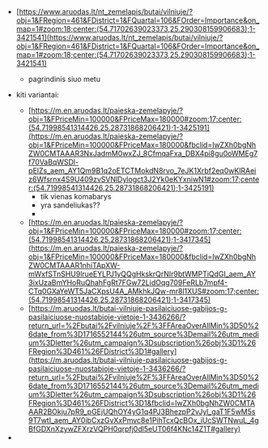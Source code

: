 - [https://www.aruodas.lt/nt_zemelapis/butai/vilniuje/?obj=1&FRegion=461&FDistrict=1&FQuartal=106&FOrder=Importance&on_map=1#zoom:18;center:(54.71702639023373,25.290308159906683);1-3421541](https://www.aruodas.lt/nt_zemelapis/butai/vilniuje/?obj=1&FRegion=461&FDistrict=1&FQuartal=106&FOrder=Importance&on_map=1#zoom:18;center:(54.71702639023373,25.290308159906683);1-3421541)
	- pagrindinis siuo metu

- kiti variantai:
	- [https://m.en.aruodas.lt/paieska-zemelapyje/?obj=1&FPriceMin=100000&FPriceMax=180000#zoom:17;center:(54.71998541314426,25.28731868206421);1-3425191](https://m.en.aruodas.lt/paieska-zemelapyje/?obj=1&FPriceMin=100000&FPriceMax=180000&fbclid=IwZXh0bgNhZW0CMTAAAR3NxJadmM0wxZJ_8CfmqaFxa_DBX4pi8gu0oWMEg7f70VaBqWSDl-pElZs_aem_AY1Qm9B1q2oETCTMokdN8rvo_7eJK1Xrbf2eq0wKlRAeiz6Wfsrnx4S9U409zvSVNlDylogct3J2Yk0eKYxniwN1#zoom:17;center:(54.71998541314426,25.28731868206421);1-3425191)
		- tik vienas komabarys
		- yra sandeliukas??
		- 
	- [https://m.en.aruodas.lt/paieska-zemelapyje/?obj=1&FPriceMin=100000&FPriceMax=180000#zoom:17;center:(54.71998541314426,25.28731868206421);1-3417345](https://m.en.aruodas.lt/paieska-zemelapyje/?obj=1&FPriceMin=100000&FPriceMax=180000&fbclid=IwZXh0bgNhZW0CMTAAAR1nhiTApXW-mWxfSTnSHU9lrueEYLPJ1yQQgHkskrQrNIr9btWMPTiQdGI_aem_AY3ixUzaBmYHoRuQhahFgRt7FGw72LidOqg709FeRLb7mpf4-CTq0GXaYeWT5JaCXpsU4A_AMkhkJQw-mr8l1XUS#zoom:17;center:(54.71998541314426,25.28731868206421);1-3417345)
	- [https://m.aruodas.lt/butai-vilniuje-pasilaiciuose-gabijos-g-pasilaiciuose-nuostabioje-vietoje-1-3436266/?return_url=%2Fbutai%2Fvilniuje%2F%3FFAreaOverAllMin%3D50%26date_from%3D1716552144%26utm_source%3Demail%26utm_medium%3Dletter%26utm_campaign%3Dsubscription%26obj%3D1%26FRegion%3D461%26FDistrict%3D1#gallery](https://m.aruodas.lt/butai-vilniuje-pasilaiciuose-gabijos-g-pasilaiciuose-nuostabioje-vietoje-1-3436266/?return_url=%2Fbutai%2Fvilniuje%2F%3FFAreaOverAllMin%3D50%26date_from%3D1716552144%26utm_source%3Demail%26utm_medium%3Dletter%26utm_campaign%3Dsubscription%26obj%3D1%26FRegion%3D461%26FDistrict%3D1&fbclid=IwZXh0bgNhZW0CMTAAAR2BOkju7pR9_pGEjUQhOY4yG1q4PJ3BhezpP2vJyl_gaT1F5wM5s9T7wtI_aem_AY0ibCxzGvXxPmvc8e1PihTcxQcBOx_iUcSWTNwuL_4gBfGDXnXzywZFXrzVQPH0qrpfj0dl5eUT06f4KNc14Z1T#gallery)
- 